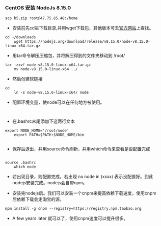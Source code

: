 ### CentOS 安装 NodeJs 8.15.0


```text
scp h5.zip root@47.75.85.48:/home
```

* 安装前先cd进下载目录,并用wget下载包，其他版本可去[官方网站](https://nodejs.org/en/download/releases/)上查找。
```text
cd ~/downloads
	wget https://nodejs.org/download/release/v8.15.0/node-v8.15.0-linux-x64.tar.gz

```
	
* 用tar命令解压压缩包，并将解压得到的文件夹移动到 /root/
```text
tar -zxvf node-v8.15.0-linux-x64.tar.gz 
	mv node-v8.15.0-linux-x64 ../

```
* 然后创建软链接
```text
cd 
	ln -s node-v8.15.0-linux-x64/ node
```	
	

* 配置环境变量，使node可以在任何地方被使用。
```text	vim .bashrc
       	

```


* 在.bashrc末尾添加下这两行文本
```text
export NODE_HOME='/root/node'
	export PATH=$PATH:$NODE_HOME/bin


```
	
* 保存后退出，并用source命令刷新，并用which命令来查看是否配置完成
```text

source .bashrc
	which node
```	
	

* 若出现目录，则配置完成。若出现 no node in (xxxx) 表示没配置好。到此nodejs安装完成。nodejs会自带npm。

* 安装完nodejs后。我们可以安装一个cnpm来提高依赖下载速度，使用cnpm后依赖下载会走淘宝的源。
```text
npm install -g cnpm --registry=https://registry.npm.taobao.org

```

* A few years later 就可以了，使用cnpm速度可以提升很多。